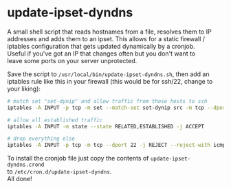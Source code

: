 # update-ipset-dyndns

A small shell script that reads hostnames from a file, resolves them to IP  
addresses and adds them to an ipset. This allows for a static firewall /  
iptables configuration that gets updated dynamically by a cronjob.  
Useful if you've got an IP that changes often but you don't want to  
leave some ports on your server unprotected.  
  
Save the script to `/usr/local/bin/update-ipset-dyndns.sh`, then add an  
iptables rule like this in your firewall (this would be for ssh/22, change to your liking):  
  
```sh
# match set "set-dynip" and allow traffic from those hosts to ssh
iptables -A INPUT -p tcp -m set --match-set set-dynip src -m tcp --dport 22 -m multiport --sports 1024:65535,22 -m conntrack --ctstate NEW,ESTABLISHED -j ACCEPT

# allow all established traffic
iptables -A INPUT -m state --state RELATED,ESTABLISHED -j ACCEPT

# drop everything else
iptables -A INPUT -p tcp -m tcp --dport 22 -j REJECT --reject-with icmp-host-prohibited
```
  
To install the cronjob file just copy the contents of `update-ipset-dyndns.crond`  
to `/etc/cron.d/update-ipset-dyndns`.  
All done!
